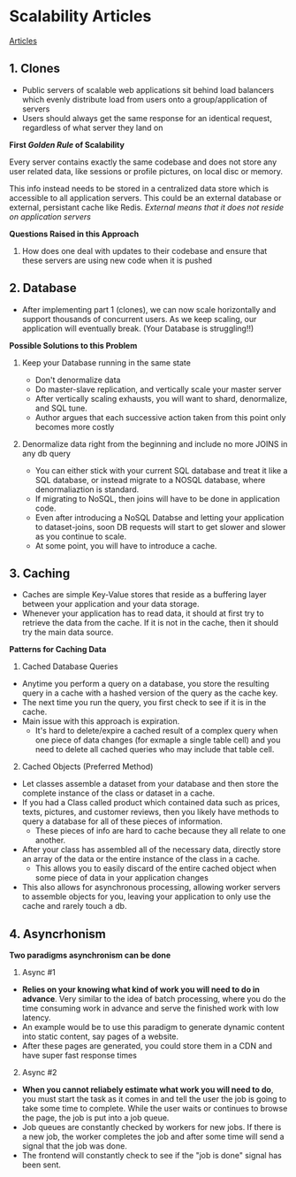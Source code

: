 # Scalability Articles

[Articles](https://web.archive.org/web/20221030091841/http://www.lecloud.net/tagged/scalability/chrono)

## 1. Clones

- Public servers of scalable web applications sit behind load balancers which evenly distribute load from users onto a group/application of servers 
- Users should always get the same response for an identical request, regardless of what server they land on

**First *Golden Rule* of Scalability**

Every server contains exactly the same codebase and does not store any user related data, like sessions or profile pictures, on local disc or memory. 

This info instead needs to be stored in a centralized data store which is accessible to all application servers. This could be an external database or external, persistant cache like Redis. *External means that it does not reside on application servers* 

**Questions Raised in this Approach**

1. How does one deal with updates to their codebase and ensure that these servers are using new code when it is pushed 

## 2. Database 

- After implementing part 1 (clones), we can now scale horizontally and support thousands of concurrent users. As we keep scaling, our application will eventually break. (Your Database is struggling!!)

**Possible Solutions to this Problem**

1. Keep your Database running in the same state 
    - Don't denormalize data
    - Do master-slave replication, and vertically scale your master server 
    - After vertically scaling exhausts, you will want to shard, denormalize, and SQL tune.
    - Author argues that each successive action taken from this point only becomes more costly 

2. Denormalize data right from the beginning and include no more JOINS in any db query 
    - You can either stick with your current SQL database and treat it like a SQL database, or instead migrate to a NOSQL database, where denormaliaztion is standard. 
    - If migrating to NoSQL, then joins will have to be done in application code. 
    - Even after introducing a NoSQL Databse and letting your application to dataset-joins, soon DB requests will start to get slower and slower as you continue to scale. 
    - At some point, you will have to introduce a cache. 

## 3. Caching

- Caches are simple Key-Value stores that reside as a buffering layer between your application and your data storage. 
- Whenever your application has to read data, it should at first try to retrieve the data from the cache. If it is not in the cache, then it should try the main data source. 

**Patterns for Caching Data** 

1. Cached Database Queries 

- Anytime you perform a query on a database, you store the resulting query in a cache with a hashed version of the query as the cache key. 
- The next time you run the query, you first check to see if it is in the cache. 
- Main issue with this approach is expiration. 
    - It's hard to delete/expire a cached result of a complex query when one piece of data changes (for exmaple a single table cell) and you need to delete all cached queries who may include that table cell. 

2. Cached Objects (Preferred Method)

- Let classes assemble a dataset from your database and then store the complete instance of the class or dataset in a cache. 
- If you had a Class called product which contained data such as prices, texts, pictures, and customer reviews, then you likely have methods to query a database for all of these pieces of information. 
    - These pieces of info are hard to cache because they all relate to one another. 
- After your class has assembled all of the necessary data, directly store an array of the data or the entire instance of the class in a cache. 
    - This allows you to easily discard of the entire cached object when some piece of data in your application changes 
- This also allows for asynchronous processing, allowing worker servers to assemble objects for you, leaving your application to only use the cache and rarely touch a db.

## 4. Asyncrhonism

**Two paradigms asynchronism can be done** 

1. Async #1 
- **Relies on your knowing what kind of work you will need to do in advance**. Very similar to the idea of batch processing, where you do the time consuming work in advance and serve the finished work with low latency.
- An example would be to use this paradigm to generate dynamic content into static content, say pages of a website. 
- After these pages are generated, you could store them in a CDN and have super fast response times 

2. Async #2 
- **When you cannot reliabely estimate what work you will need to do**, you must start the task as it comes in and tell the user the job is going to take some time to complete. While the user waits or continues to browse the page, the job is put into a job queue. 
- Job queues are constantly checked by workers for new jobs. If there is a new job, the worker completes the job and after some time will send a signal that the job was done. 
- The frontend will constantly check to see if the "job is done" signal has been sent. 